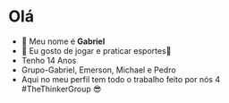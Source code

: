 # Olá

- 👋 Meu nome é **Gabriel**
- 👀 Eu gosto de jogar e praticar esportes:basketball:
-  Tenho 14 Anos
- Grupo-Gabriel, Emerson, Michael e Pedro
- Aqui no meu perfil tem todo o trabalho feito por nós 4
#TheThinkerGroup
:sunglasses:
<!---
TheThinkerGabriel/TheThinkerGabriel is a ✨ special ✨ repository because its `README.md` (this file) appears on your GitHub profile.
You can click the Preview link to take a look at your changes.
--->
